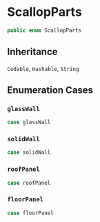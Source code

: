 # ScallopParts

``` swift
public enum ScallopParts
```

## Inheritance

`Codable`, `Hashable`, `String`

## Enumeration Cases

### `glassWall`

``` swift
case glassWall
```

### `solidWall`

``` swift
case solidWall
```

### `roofPanel`

``` swift
case roofPanel
```

### `floorPanel`

``` swift
case floorPanel
```
